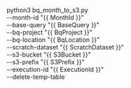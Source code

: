python3 bq_month_to_s3.py \
  --month-id "{{ MonthId }}" \
  --base-query "{{ BaseQuery }}" \
  --bq-project "{{ BqProject }}" \
  --bq-location "{{ BqLocation }}" \
  --scratch-dataset "{{ ScratchDataset }}" \
  --s3-bucket "{{ S3Bucket }}" \
  --s3-prefix "{{ S3Prefix }}" \
  --execution-id "{{ ExecutionId }}" \
  --delete-temp-table
